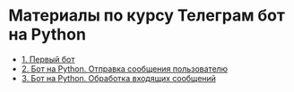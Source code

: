# Материалы по курсу Телеграм бот на Python

- [1. Первый бот](materials/m1v1)
- [2. Бот на Python. Отправка сообщения пользователю](materials/m1v2)
- [3. Бот на Python. Обработка входящих сообщений](materials/m1v3)
